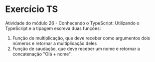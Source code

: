 ﻿# Exercício TS

 Atividade do módulo 26 - Conhecendo o TypeScript:
 Utilizando o TypeScript e a tipagem escreva duas funções:
 1) Função de multiplicação, que deve receber como argumentos dois números e retornar a multiplicação deles
 2) Função de saudação, que deve receber um nome e retornar a concatenação "Olá + nome".
